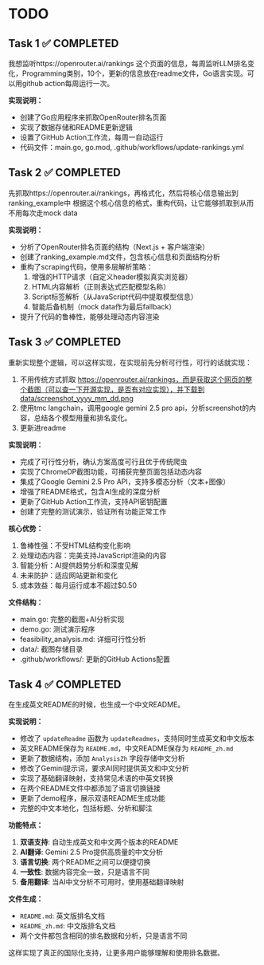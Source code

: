 # TODO

## Task 1 ✅ COMPLETED
 我想监听https://openrouter.ai/rankings
  这个页面的信息，每周监听LLM排名变化，Programming类别，10个，更新的信息放在readme文件，Go语言实现。可以用github
  action每周运行一次。

**实现说明：**
- 创建了Go应用程序来抓取OpenRouter排名页面
- 实现了数据存储和README更新逻辑
- 设置了GitHub Action工作流，每周一自动运行
- 代码文件：main.go, go.mod, .github/workflows/update-rankings.yml

## Task 2 ✅ COMPLETED

先抓取https://openrouter.ai/rankings，再格式化，然后将核心信息输出到ranking_example中
根据这个核心信息的格式，重构代码，让它能够抓取到从而不用每次走mock data

**实现说明：**
- 分析了OpenRouter排名页面的结构（Next.js + 客户端渲染）
- 创建了ranking_example.md文件，包含核心信息和页面结构分析
- 重构了scraping代码，使用多层解析策略：
  1. 增强的HTTP请求（自定义header模拟真实浏览器）
  2. HTML内容解析（正则表达式匹配模型名称）
  3. Script标签解析（从JavaScript代码中提取模型信息）
  4. 智能后备机制（mock data作为最后fallback）
- 提升了代码的鲁棒性，能够处理动态内容渲染

## Task 3 ✅ COMPLETED

重新实现整个逻辑，可以这样实现，在实现前先分析可行性，可行的话就实现：
1. 不用传统方式抓取 https://openrouter.ai/rankings，而是获取这个网页的整个截图（可以查一下开源实现，是否有对应实现），并下载到data/screenshot_yyyy_mm_dd.png
2. 使用tmc langchain，调用google gemini 2.5 pro api，分析screenshot的内容，总结各个模型用量和排名变化。
3. 更新进readme

**实现说明：**
- 完成了可行性分析，确认方案高度可行且优于传统爬虫
- 实现了ChromeDP截图功能，可捕获完整页面包括动态内容
- 集成了Google Gemini 2.5 Pro API，支持多模态分析（文本+图像）
- 增强了README格式，包含AI生成的深度分析
- 更新了GitHub Action工作流，支持API密钥配置
- 创建了完整的测试演示，验证所有功能正常工作

**核心优势：**
1. 鲁棒性强：不受HTML结构变化影响
2. 处理动态内容：完美支持JavaScript渲染的内容
3. 智能分析：AI提供趋势分析和深度见解
4. 未来防护：适应网站更新和变化
5. 成本效益：每月运行成本不超过$0.50

**文件结构：**
- main.go: 完整的截图+AI分析实现
- demo.go: 测试演示程序
- feasibility_analysis.md: 详细可行性分析
- data/: 截图存储目录
- .github/workflows/: 更新的GitHub Actions配置

## Task 4 ✅ COMPLETED

在生成英文README的时候，也生成一个中文README。

**实现说明：**
- 修改了 `updateReadme` 函数为 `updateReadmes`，支持同时生成英文和中文版本
- 英文README保存为 `README.md`，中文README保存为 `README_zh.md`
- 更新了数据结构，添加 `AnalysisZh` 字段存储中文分析
- 修改了Gemini提示词，要求AI同时提供英文和中文分析
- 实现了基础翻译映射，支持常见术语的中英文转换
- 在两个README文件中都添加了语言切换链接
- 更新了demo程序，展示双语README生成功能
- 完整的中文本地化，包括标题、分析和脚注

**功能特点：**
1. **双语支持**: 自动生成英文和中文两个版本的README
2. **AI翻译**: Gemini 2.5 Pro提供高质量的中文分析
3. **语言切换**: 两个README之间可以便捷切换
4. **一致性**: 数据内容完全一致，只是语言不同
5. **备用翻译**: 当AI中文分析不可用时，使用基础翻译映射

**文件生成：**
- `README.md`: 英文版排名文档
- `README_zh.md`: 中文版排名文档
- 两个文件都包含相同的排名数据和分析，只是语言不同

这样实现了真正的国际化支持，让更多用户能够理解和使用排名数据。
